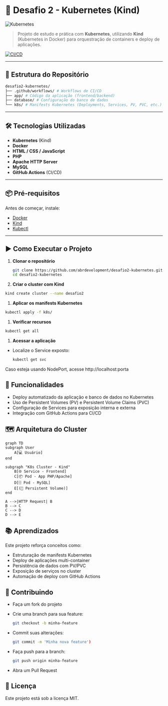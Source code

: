 # 🚀 Desafio 2 - Kubernetes (Kind)

![Kubernetes](https://upload.wikimedia.org/wikipedia/commons/3/39/Kubernetes_logo_without_workmark.svg)

> Projeto de estudo e prática com **Kubernetes**, utilizando **Kind** (Kubernetes in Docker) para orquestração de containers e deploy de aplicações.

[![CI/CD](https://github.com/abrdevelopment/desafio2-kubernetes/actions/workflows/deploy.yml/badge.svg)](https://github.com/abrdevelopment/desafio2-kubernetes/actions)

---

## 📂 Estrutura do Repositório
```bash
desafio2-kubernetes/
├── .github/workflows/ # Workflows de CI/CD
├── app/ # Código da aplicação (frontend/backend)
├── database/ # Configuração do banco de dados
└── k8s/ # Manifests Kubernetes (Deployments, Services, PV, PVC, etc.)
```

---

## 🛠️ Tecnologias Utilizadas

- **Kubernetes** (Kind)
- **Docker**
- **HTML / CSS / JavaScript**
- **PHP**
- **Apache HTTP Server**
- **MySQL**
- **GitHub Actions** (CI/CD)

---

## 📦 Pré-requisitos

Antes de começar, instale:

- [Docker](https://docs.docker.com/get-docker/)
- [Kind](https://kind.sigs.k8s.io/docs/user/quick-start/)
- [Kubectl](https://kubernetes.io/docs/tasks/tools/)

---

## ▶️ Como Executar o Projeto

1. **Clonar o repositório**
   ```bash
   git clone https://github.com/abrdevelopment/desafio2-kubernetes.git
   cd desafio2-kubernetes

1. **Criar o cluster com Kind**
  ```bash
  kind create cluster --name desafio2
  ```
1. **Aplicar os manifests Kubernetes**
  ```bash
  kubectl apply -f k8s/
  ```
1. **Verificar recursos**
  ```bash
  kubectl get all
  ````
1. **Acessar a aplicação**
- Localize o Service exposto:
  ```bash
  kubectl get svc
  ```
Caso esteja usando NodePort, acesse http://localhost:porta

## 📌 Funcionalidades
- Deploy automatizado da aplicação e banco de dados no Kubernetes
- Uso de Persistent Volumes (PV) e Persistent Volume Claims (PVC)
- Configuração de Services para exposição interna e externa
- Integração com GitHub Actions para CI/CD

## 🗺️ Arquitetura do Cluster
  ```mermaid
  graph TD
  subgraph User
      A[💻 Usuário]
  end

  subgraph "K8s Cluster - Kind"
      B[🌐 Service - Frontend]
      C[📦 Pod - App PHP/Apache]
      D[🗄️ Pod - MySQL]
      E[(📂 Persistent Volume)]
  end

  A -->|HTTP Request| B
  B --> C
  C --> D
  D --> E
  ```

## 📚 Aprendizados
Este projeto reforça conceitos como:

- Estruturação de manifests Kubernetes
- Deploy de aplicações multi-container
- Persistência de dados com PV/PVC
- Exposição de serviços no cluster
- Automação de deploy com GitHub Actions

## 🤝 Contribuindo
- Faça um fork do projeto
- Crie uma branch para sua feature:
  ```bash
  git checkout -b minha-feature
  ```

- Commit suas alterações: 
  ```bash
  git commit -m 'Minha nova feature')
  ```

- Faça push para a branch:
  ```bash
  git push origin minha-feature
  ```

- Abra um Pull Request

## 📄 Licença
Este projeto está sob a licença MIT.


